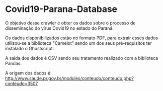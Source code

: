 # Covid19-Parana-Database

O objetivo desse crawler é obter os dados sobre o processo de disseminação do vírus Covid19 no estado do Paraná.

Os dados disponibilizados estão no formato PDF, para extrair esses dados utilizou-se a biblioteca "Camelot" sendo um dos seus pré-requisitos 
ter instalado o Ghostscript.

A saída dos dados é CSV sendo seu tratamento realizado com a biblioteca Pandas.

A origem dos dados é: http://www.saude.pr.gov.br/modules/conteudo/conteudo.php?conteudo=3507
